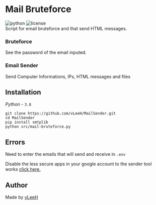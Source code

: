 # Mail Bruteforce
![python](https://img.shields.io/badge/Python-3.7%20%7C%203.8-blue.svg) ![license](https://img.shields.io/github/license/vLeeH/Mail-Bruteforce.svg) <br>
Script for email bruteforce and that send HTML messages.

### Bruteforce 
See the password of the email inputed.

### Email Sender
Send Computer Informations, IPs, HTML messages and files

## Installation 
_Python_ - `3.8`
```
git clone https://github.com/vLeeH/MailSender.git
cd MailSender
pip install smtplib
python src/mail-bruteforce.py
```

## Errors
Need to enter the emails that will send and receive in `.env`

Disable the less secure apps in your google account to the sender tool works <a href="https://myaccount.google.com/lesssecureapps?pli=1&rapt=AEjHL4OZAzbbij7nv1VXyUae3BG2cBJ_WU50hqusMsRTYKhTlJH1_KRKLb7rYKqP_2XnxBDJCPNgdGE1ruYKal_sY8_0AqizGg">click here.</a>

## Author 
Made by <a href="https://github.com/vLeeH">vLeeH</a>
